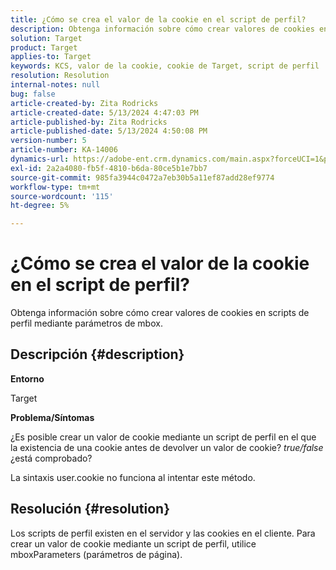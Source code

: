 ```yaml
---
title: ¿Cómo se crea el valor de la cookie en el script de perfil?
description: Obtenga información sobre cómo crear valores de cookies en scripts de perfil mediante parámetros de mbox.
solution: Target
product: Target
applies-to: Target
keywords: KCS, valor de la cookie, cookie de Target, script de perfil
resolution: Resolution
internal-notes: null
bug: false
article-created-by: Zita Rodricks
article-created-date: 5/13/2024 4:47:03 PM
article-published-by: Zita Rodricks
article-published-date: 5/13/2024 4:50:08 PM
version-number: 5
article-number: KA-14006
dynamics-url: https://adobe-ent.crm.dynamics.com/main.aspx?forceUCI=1&pagetype=entityrecord&etn=knowledgearticle&id=4a4fb16a-4811-ef11-9f8a-6045bd03c412
exl-id: 2a2a4080-fb5f-4810-b6da-80ce5b1e7bb7
source-git-commit: 985fa3944c0472a7eb30b5a11ef87add28ef9774
workflow-type: tm+mt
source-wordcount: '115'
ht-degree: 5%

---
```


# ¿Cómo se crea el valor de la cookie en el script de perfil?


Obtenga información sobre cómo crear valores de cookies en scripts de perfil mediante parámetros de mbox.

## Descripción {#description}


<b>Entorno</b>

Target



<b>Problema/Síntomas</b>

¿Es posible crear un valor de cookie mediante un script de perfil en el que la existencia de una cookie antes de devolver un valor de cookie? *true/false* ¿está comprobado?

La sintaxis user.cookie no funciona al intentar este método.


## Resolución {#resolution}


Los scripts de perfil existen en el servidor y las cookies en el cliente. Para crear un valor de cookie mediante un script de perfil, utilice mboxParameters (parámetros de página).
